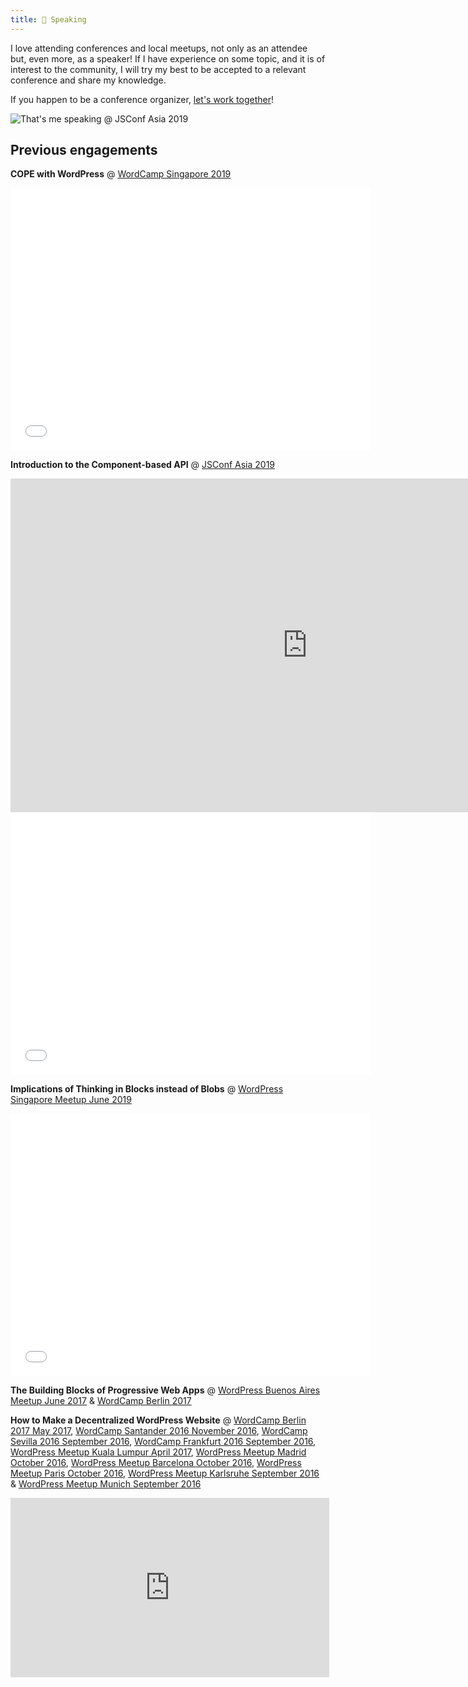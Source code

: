 ```yaml
---
title: 🎤 Speaking
---
```


I love attending conferences and local meetups, not only as an attendee but, even more, as a speaker! If I have experience on some topic, and it is of interest to the community, I will try my best to be accepted to a relevant conference and share my knowledge. 

If you happen to be a conference organizer, [let's work together](mailto:leo@getpop.org)!

![That's me speaking @ JSConf Asia 2019](/assets/leo-jsconfasia.jpg "That's me speaking @ JSConf Asia 2019 (image by JSConf organizers)")

<!--
## Upcoming engagements

-----
-->
## Previous engagements

**COPE with WordPress** @ [WordCamp Singapore 2019](https://2019.singapore.wordcamp.org/sessions/#wcorg-session-1070)

<iframe src="//slides.com/leoloso/cope-with-wp/embed" width="576" height="420" scrolling="no" frameborder="0" webkitallowfullscreen mozallowfullscreen allowfullscreen></iframe>

**Introduction to the Component-based API** @ [JSConf Asia 2019](https://2019.jsconf.asia/#program)

<iframe width="949" height="534" src="https://www.youtube.com/embed/9pT-q0SSYow" frameborder="0" allow="accelerometer; encrypted-media; gyroscope; picture-in-picture" allowfullscreen></iframe>

<iframe src="//slides.com/leoloso/component-based-api/embed" width="576" height="420" scrolling="no" frameborder="0" webkitallowfullscreen mozallowfullscreen allowfullscreen></iframe>

**Implications of Thinking in Blocks instead of Blobs** @ [WordPress Singapore Meetup June 2019](https://www.meetup.com/WordPress-Singapore/events/261817674/)

<iframe src="//slides.com/leoloso/blocks-not-blobs/embed" width="576" height="420" scrolling="no" frameborder="0" webkitallowfullscreen mozallowfullscreen allowfullscreen></iframe>

**The Building Blocks of Progressive Web Apps** @ [WordPress Buenos Aires Meetup June 2017](https://www.meetup.com/wordpress-buenosaires/events/240551237/) & [WordCamp Berlin 2017](https://2017.berlin.wordcamp.org/session/barcamp/)

<script async class="speakerdeck-embed" data-id="b19830d6a4944c7581900456c92ca892" data-ratio="1.6" src="//speakerdeck.com/assets/embed.js"></script>
<!--iframe class="speakerdeck-embed" src="https://speakerdeck.com/player/b19830d6a4944c7581900456c92ca892" frameborder="0" allowfullscreen scrolling="no" allow="encrypted-media"></iframe-->

**How to Make a Decentralized WordPress Website** @ [WordCamp Berlin 2017 May 2017](https://2017.berlin.wordcamp.org/session/how-to-make-a-descentralized-wordpress-website/), [WordCamp Santander 2016 November 2016](https://2016.santander.wordcamp.org/session/como-hacer-un-sitio-web-wordpress-descentralizado/), [WordCamp Sevilla 2016 September 2016](https://2016.sevilla.wordcamp.org/session/wordpress-descentralizado/), [WordCamp Frankfurt 2016 September 2016](https://2016.frankfurt.wordcamp.org/session/how-to-make-a-decentralized-wordpress-website/), [WordPress Meetup Kuala Lumpur April 2017](https://www.meetup.com/Kuala-Lumpur-WordPress-Meetup/events/238765928/), [WordPress Meetup Madrid October 2016](http://www.meetup.com/WordPress-Madrid/events/235099429/), [WordPress Meetup Barcelona October 2016](http://www.meetup.com/wordpressbcn/events/234948848/), [WordPress Meetup Paris October 2016](http://www.meetup.com/wordpress-ile-de-france/events/234471586/), [WordPress Meetup Karlsruhe September 2016](http://www.meetup.com/WordPress-Meetup-Karlsruhe/events/233732658/) & [WordPress Meetup Munich September 2016](http://www.meetup.com/Munchen-WordPress-Meetup/events/233940146/)

<iframe width="510" height="287" src="https://www.youtube.com/embed/nn4XZgz3zhU" frameborder="0" allow="accelerometer; autoplay; encrypted-media; gyroscope; picture-in-picture" allowfullscreen></iframe>

<script async class="speakerdeck-embed" data-id="6fda5742f29a482faef4a2ca3a6ced2b" data-ratio="1.6" src="//speakerdeck.com/assets/embed.js"></script>
<!--iframe class="speakerdeck-embed" src="https://speakerdeck.com/player/6fda5742f29a482faef4a2ca3a6ced2b" frameborder="0" allowfullscreen scrolling="no" allow="encrypted-media"></iframe-->